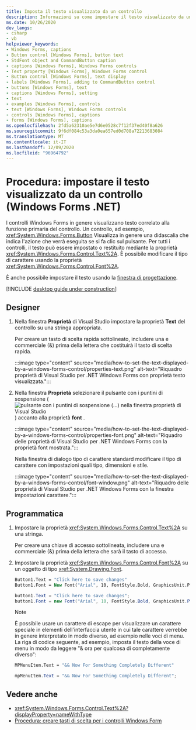 ```yaml
---
title: Imposta il testo visualizzato da un controllo
description: Informazioni su come impostare il testo visualizzato da un controllo Windows Forms. Impostare o restituire il testo utilizzando la proprietà Text oppure modificare il tipo di carattere utilizzando la proprietà font.
ms.date: 10/26/2020
dev_langs:
- csharp
- vb
helpviewer_keywords:
- Windows Forms, captions
- Button control [Windows Forms], button text
- StdFont object and CommandButton caption
- captions [Windows Forms], Windows Forms controls
- Text property [Windows Forms], Windows Forms control
- Button control [Windows Forms], text display
- labels [Windows Forms], adding to CommandButton control
- buttons [Windows Forms], text
- captions [Windows Forms], setting
- text
- examples [Windows Forms], controls
- text [Windows Forms], Windows Forms controls
- controls [Windows Forms], captions
- forms [Windows Forms], captions
ms.openlocfilehash: 2fd5a62310ae5e7d6e0528c7f12f37ed40f8a626
ms.sourcegitcommit: 9f6df084c53a3da0ea657ed0d708a72213683084
ms.translationtype: MT
ms.contentlocale: it-IT
ms.lasthandoff: 12/09/2020
ms.locfileid: "96964792"
---
```

# <a name="how-to-set-the-text-displayed-by-a-control-windows-forms-net"></a>Procedura: impostare il testo visualizzato da un controllo (Windows Forms .NET)

I controlli Windows Forms in genere visualizzano testo correlato alla funzione primaria del controllo. Un controllo, ad esempio, <xref:System.Windows.Forms.Button> Visualizza in genere una didascalia che indica l'azione che verrà eseguita se si fa clic sul pulsante. Per tutti i controlli, il testo può essere impostato o restituito mediante la proprietà <xref:System.Windows.Forms.Control.Text%2A>. È possibile modificare il tipo di carattere usando la proprietà <xref:System.Windows.Forms.Control.Font%2A>.

È anche possibile impostare il testo usando la [finestra di progettazione](#designer).

[!INCLUDE [desktop guide under construction](../../includes/desktop-guide-preview-note.md)]

## <a name="designer"></a>Designer

01. Nella finestra **Proprietà** di Visual Studio impostare la proprietà **Text** del controllo su una stringa appropriata.

    Per creare un tasto di scelta rapida sottolineato, includere una e commerciale (&) prima della lettera che costituirà il tasto di scelta rapida.

    :::image type="content" source="media/how-to-set-the-text-displayed-by-a-windows-forms-control/properties-text.png" alt-text="Riquadro proprietà di Visual Studio per .NET Windows Forms con proprietà testo visualizzata.":::

01. Nella finestra **Proprietà** selezionare il pulsante con i puntini di sospensione ( ![ pulsante con i puntini di sospensione (...) nella finestra proprietà di Visual Studio ](../media/visual-studio-ellipsis-button.png) ) accanto alla proprietà **font** .

    :::image type="content" source="media/how-to-set-the-text-displayed-by-a-windows-forms-control/properties-font.png" alt-text="Riquadro delle proprietà di Visual Studio per .NET Windows Forms con la proprietà font mostrata.":::

    Nella finestra di dialogo tipo di carattere standard modificare il tipo di carattere con impostazioni quali tipo, dimensioni e stile.

    :::image type="content" source="media/how-to-set-the-text-displayed-by-a-windows-forms-control/font-window.png" alt-text="Riquadro delle proprietà di Visual Studio per .NET Windows Forms con la finestra impostazioni carattere.":::

## <a name="programmatic"></a>Programmatica

01. Impostare la proprietà <xref:System.Windows.Forms.Control.Text%2A> su una stringa.

    Per creare una chiave di accesso sottolineata, includere una e commerciale (&) prima della lettera che sarà il tasto di accesso.

01. Impostare la proprietà <xref:System.Windows.Forms.Control.Font%2A> su un oggetto di tipo <xref:System.Drawing.Font>.

    ```vb
    Button1.Text = "Click here to save changes"
    Button1.Font = New Font("Arial", 10, FontStyle.Bold, GraphicsUnit.Point)
    ```

    ```csharp
    button1.Text = "Click here to save changes";
    button1.Font = new Font("Arial", 10, FontStyle.Bold, GraphicsUnit.Point);
    ```

    > [!NOTE]
    > È possibile usare un carattere di escape per visualizzare un carattere speciale in elementi dell'interfaccia utente in cui tale carattere verrebbe in genere interpretato in modo diverso, ad esempio nelle voci di menu. La riga di codice seguente, ad esempio, imposta il testo della voce di menu in modo da leggere "& ora per qualcosa di completamente diverso":

    ```vb
    MPMenuItem.Text = "&& Now For Something Completely Different"
    ```

    ```csharp
    mpMenuItem.Text = "&& Now For Something Completely Different";
    ```

## <a name="see-also"></a>Vedere anche

- <xref:System.Windows.Forms.Control.Text%2A?displayProperty=nameWithType>
- [Procedura: creare tasti di scelta per i controlli Windows Form](how-to-create-access-keys.md)
